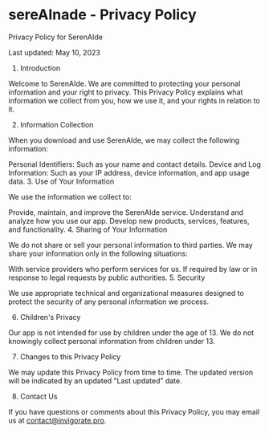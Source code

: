 # sereAInade - Privacy Policy

Privacy Policy for SerenAIde

Last updated: May 10, 2023

1. Introduction

Welcome to SerenAIde. We are committed to protecting your personal information and your right to privacy. This Privacy Policy explains what information we collect from you, how we use it, and your rights in relation to it.

2. Information Collection

When you download and use SerenAIde, we may collect the following information:

Personal Identifiers: Such as your name and contact details.
Device and Log Information: Such as your IP address, device information, and app usage data.
3. Use of Your Information

We use the information we collect to:

Provide, maintain, and improve the SerenAIde service.
Understand and analyze how you use our app.
Develop new products, services, features, and functionality.
4. Sharing of Your Information

We do not share or sell your personal information to third parties. We may share your information only in the following situations:

With service providers who perform services for us.
If required by law or in response to legal requests by public authorities.
5. Security

We use appropriate technical and organizational measures designed to protect the security of any personal information we process.

6. Children's Privacy

Our app is not intended for use by children under the age of 13. We do not knowingly collect personal information from children under 13.

7. Changes to this Privacy Policy

We may update this Privacy Policy from time to time. The updated version will be indicated by an updated "Last updated" date.

8. Contact Us

If you have questions or comments about this Privacy Policy, you may email us at contact@invigorate.pro.
